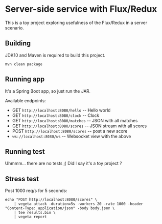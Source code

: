 Server-side service with Flux/Redux
===================================

This is a toy project exploring usefulness of
the Flux/Redux in a server scenario.

Building
--------

JDK10 and Maven is required to build this project.


```
mvn clean package
```

Running app
-----------

It's a Spring Boot app, so just run the JAR.

Available endpoints:

* GET ```http://localhost:8080/hello``` -- Hello world
* GET ```http://localhost:8080/clock``` -- Clock
* GET ```http://localhost:8080/matches``` -- JSON with all matches
* GET ```http://localhost:8080/scores``` -- JSON stream with all scores
* POST ```http://localhost:8080/scores``` -- post a new score
* ```ws://localhost:8080/ws``` -- Websocket view with the above

Running test
------------

Uhmmm... there are no tests ;) Did I say it's a toy project ?

Stress test
-----------

Post 1000 req/s for 5 seconds:

```
echo "POST http://localhost:8080/scores" \
    | vegeta attack -duration=5s -workers 20 -rate 1000 -header "Content-Type: application/json" -body body.json \
    | tee results.bin \
    | vegeta report
```
